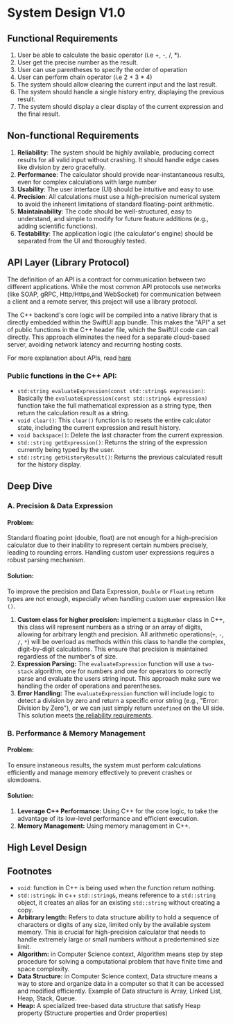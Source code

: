 # System Design V1.0
## Functional Requirements
1. User be able to calculate the basic operator (i.e +, -, /, *).
2. User get the precise number as the result.
3. User can use parentheses to specify the order of operation
4. User can perform chain operator (i.e 2 + 3 * 4)
5. The system should allow clearing the current input and the last result.
6. The system should handle a single history entry, displaying the previous result.
7. The system should display a clear display of the current expression and the final result.

## Non-functional Requirements
1. **Reliability**: The system should be highly available, producing correct results for all valid input without crashing. It should handle edge cases like division by zero gracefully.
2. **Performance**: The calculator should provide near-instantaneous results, even for complex calculations with large number
3. **Usability**: The user interface (UI) should be intuitive and easy to use.
4. **Precision**: All calculations must use a high-precision numerical system to avoid the inherent limitations of standard floating-point arithmetic.
5. **Maintainability**: The code should be well-structured, easy to understand, and simple to modify for future feature additions (e.g., adding scientific functions).
6. **Testability**: The application logic (the calculator's engine) should be separated from the UI and thoroughly tested.

## API Layer (Library Protocol)
The definition of an API is a contract for communication between two different applications. While the most common API protocols use networks (like SOAP, gRPC, Http/Https,and WebSocket) for communication between a client and a remote server, this project will use a library protocol.

The C++ backend's core logic will be compiled into a native library that is directly embedded within the SwiftUI app bundle. This makes the "API" a set of public functions in the C++ header file, which the SwiftUI code can call directly. This approach eliminates the need for a separate cloud-based server, avoiding network latency and recurring hosting costs.

For more explanation about APIs, read [here](https://angellee177.hashnode.dev/what-is-api-exactly-things-i-wish-i-had-known-earlier#heading-a-text-based-formats)
### Public functions in the C++ API:
- `std:string evaluateExpression(const std::string& expression)`: Basically the `evaluateExpression(const std::string& expression)` function take the full mathematical expression as a string type, then return the calculation result as a string.
- `void clear()`: This `clear()` function is to resets the entire calculator state, including the current expression and result history.
- `void backspace()`: Delete the last character from the current expression.
- `std::string getExpression()`: Returns the string of the expression currently being typed by the user.
- `std::string getHistoryResult()`: Returns the previous calculated result for the history display.

## Deep Dive
### A. Precision & Data Expression
#### Problem:
Standard floating point (double, float) are not enough for a high-precision calculator due to their inability to represent certain numbers precisely, leading to rounding errors.
Handling custom user expressions requires a robust parsing mechanism.

#### Solution:
To improve the precision and Data Expression, `Double` or `Floating` return types are not enough, especially when handling custom user expression like `()`.
1. **Custom class for higher precision:** implement a `BigNumber` class in C++, this class will represent numbers as a string or an array of digits, allowing for arbitrary length and precision. All arithmetic operations(`+`, `-`, `/`, `*`) will be overload as methods within this class to handle the complex, digit-by-digit calculations. This ensure that precision is maintained regardless of the number's of size.
2. **Expression Parsing:** The `evaluateExpression` function will use a `two-stack` algorithm, one for numbers and one for operators to correctly parse and evaluate the users string input. This approach make sure we handling the order of operations and parentheses.
3. **Error Handling:** The `evaluateExpression` function will include logic to detect a division by zero and return a specific error string (e.g., "Error: Division by Zero"), or we can just simply return `undefined` on the UI side. This solution meets [the reliability requirements](SystemDesign_V1.0.md#non-functional-requirements).

### B. Performance & Memory Management
#### Problem:
To ensure instaneous results, the system must perform calculations efficiently and manage memory effectively to prevent crashes or slowdowns.

#### Solution:
1. **Leverage C++ Performance:** Using C++ for the core logic, to take the advantage of its low-level performance and efficient execution.
2. **Memory Management:** Using memory management in C++.

## High Level Design

## Footnotes
- `void`: function in C++ is being used when the function return nothing.
- `std::string&`: in c++ `std::string&`, means reference to a `std::string` object, it creates an alias for an existing `std::string` without creating a copy.
- **Arbitrary length:** Refers to data structure ability to hold a sequence of characters or digits of any size, limited only by the available system memory. This is crucial for high-precision calculator that needs to handle extremely large or small numbers without a predertemined size limit.
- **Algorithm:** in Computer Science context, Algorithm means step by step procedure for solving a computational problem that have finite time and space complexity.
- **Data Structure:** in Computer Science context, Data structure means a way to store and organize data in a computer so that it can be accessed and modified efficiently. Example of Data structure is Array, Linked List, Heap, Stack, Queue.
- **Heap:** A specialized tree-based data structure that satisfy Heap property (Structure properties and Order properties)
